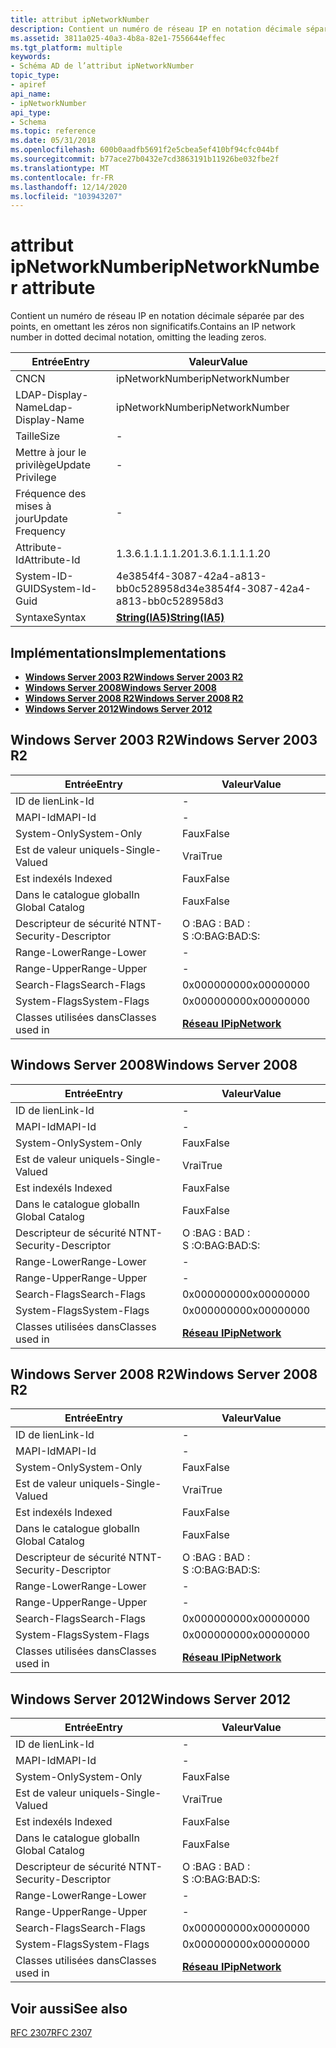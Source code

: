 ```yaml
---
title: attribut ipNetworkNumber
description: Contient un numéro de réseau IP en notation décimale séparée par des points, en omettant les zéros non significatifs.
ms.assetid: 3811a025-40a3-4b8a-82e1-7556644effec
ms.tgt_platform: multiple
keywords:
- Schéma AD de l’attribut ipNetworkNumber
topic_type:
- apiref
api_name:
- ipNetworkNumber
api_type:
- Schema
ms.topic: reference
ms.date: 05/31/2018
ms.openlocfilehash: 600b0aadfb5691f2e5cbea5ef410bf94cfc044bf
ms.sourcegitcommit: b77ace27b0432e7cd3863191b11926be032fbe2f
ms.translationtype: MT
ms.contentlocale: fr-FR
ms.lasthandoff: 12/14/2020
ms.locfileid: "103943207"
---
```

# <a name="ipnetworknumber-attribute"></a><span data-ttu-id="9f979-104">attribut ipNetworkNumber</span><span class="sxs-lookup"><span data-stu-id="9f979-104">ipNetworkNumber attribute</span></span>

<span data-ttu-id="9f979-105">Contient un numéro de réseau IP en notation décimale séparée par des points, en omettant les zéros non significatifs.</span><span class="sxs-lookup"><span data-stu-id="9f979-105">Contains an IP network number in dotted decimal notation, omitting the leading zeros.</span></span>



| <span data-ttu-id="9f979-106">Entrée</span><span class="sxs-lookup"><span data-stu-id="9f979-106">Entry</span></span> | <span data-ttu-id="9f979-107">Valeur</span><span class="sxs-lookup"><span data-stu-id="9f979-107">Value</span></span> |
|-------------------|--------------------------------------|
| <span data-ttu-id="9f979-108">CN</span><span class="sxs-lookup"><span data-stu-id="9f979-108">CN</span></span>                | <span data-ttu-id="9f979-109">ipNetworkNumber</span><span class="sxs-lookup"><span data-stu-id="9f979-109">ipNetworkNumber</span></span>                      |
| <span data-ttu-id="9f979-110">LDAP-Display-Name</span><span class="sxs-lookup"><span data-stu-id="9f979-110">Ldap-Display-Name</span></span> | <span data-ttu-id="9f979-111">ipNetworkNumber</span><span class="sxs-lookup"><span data-stu-id="9f979-111">ipNetworkNumber</span></span>                      |
| <span data-ttu-id="9f979-112">Taille</span><span class="sxs-lookup"><span data-stu-id="9f979-112">Size</span></span>              | \-                                   |
| <span data-ttu-id="9f979-113">Mettre à jour le privilège</span><span class="sxs-lookup"><span data-stu-id="9f979-113">Update Privilege</span></span>  | \-                                   |
| <span data-ttu-id="9f979-114">Fréquence des mises à jour</span><span class="sxs-lookup"><span data-stu-id="9f979-114">Update Frequency</span></span>  | \-                                   |
| <span data-ttu-id="9f979-115">Attribute-Id</span><span class="sxs-lookup"><span data-stu-id="9f979-115">Attribute-Id</span></span>      | <span data-ttu-id="9f979-116">1.3.6.1.1.1.1.20</span><span class="sxs-lookup"><span data-stu-id="9f979-116">1.3.6.1.1.1.1.20</span></span>                     |
| <span data-ttu-id="9f979-117">System-ID-GUID</span><span class="sxs-lookup"><span data-stu-id="9f979-117">System-Id-Guid</span></span>    | <span data-ttu-id="9f979-118">4e3854f4-3087-42a4-a813-bb0c528958d3</span><span class="sxs-lookup"><span data-stu-id="9f979-118">4e3854f4-3087-42a4-a813-bb0c528958d3</span></span> |
| <span data-ttu-id="9f979-119">Syntaxe</span><span class="sxs-lookup"><span data-stu-id="9f979-119">Syntax</span></span>            | [<span data-ttu-id="9f979-120">**String(IA5)**</span><span class="sxs-lookup"><span data-stu-id="9f979-120">**String(IA5)**</span></span>](s-string-ia5.md)  |



## <a name="implementations"></a><span data-ttu-id="9f979-121">Implémentations</span><span class="sxs-lookup"><span data-stu-id="9f979-121">Implementations</span></span>

-   [<span data-ttu-id="9f979-122">**Windows Server 2003 R2**</span><span class="sxs-lookup"><span data-stu-id="9f979-122">**Windows Server 2003 R2**</span></span>](#windows-server-2003-r2)
-   [<span data-ttu-id="9f979-123">**Windows Server 2008**</span><span class="sxs-lookup"><span data-stu-id="9f979-123">**Windows Server 2008**</span></span>](#windows-server-2008)
-   [<span data-ttu-id="9f979-124">**Windows Server 2008 R2**</span><span class="sxs-lookup"><span data-stu-id="9f979-124">**Windows Server 2008 R2**</span></span>](#windows-server-2008-r2)
-   [<span data-ttu-id="9f979-125">**Windows Server 2012**</span><span class="sxs-lookup"><span data-stu-id="9f979-125">**Windows Server 2012**</span></span>](#windows-server-2012)

## <a name="windows-server-2003-r2"></a><span data-ttu-id="9f979-126">Windows Server 2003 R2</span><span class="sxs-lookup"><span data-stu-id="9f979-126">Windows Server 2003 R2</span></span>



| <span data-ttu-id="9f979-127">Entrée</span><span class="sxs-lookup"><span data-stu-id="9f979-127">Entry</span></span> | <span data-ttu-id="9f979-128">Valeur</span><span class="sxs-lookup"><span data-stu-id="9f979-128">Value</span></span> |
|------------------------|---------------------------------------------|
| <span data-ttu-id="9f979-129">ID de lien</span><span class="sxs-lookup"><span data-stu-id="9f979-129">Link-Id</span></span>                | \-                                          |
| <span data-ttu-id="9f979-130">MAPI-Id</span><span class="sxs-lookup"><span data-stu-id="9f979-130">MAPI-Id</span></span>                | \-                                          |
| <span data-ttu-id="9f979-131">System-Only</span><span class="sxs-lookup"><span data-stu-id="9f979-131">System-Only</span></span>            | <span data-ttu-id="9f979-132">Faux</span><span class="sxs-lookup"><span data-stu-id="9f979-132">False</span></span>                                       |
| <span data-ttu-id="9f979-133">Est de valeur unique</span><span class="sxs-lookup"><span data-stu-id="9f979-133">Is-Single-Valued</span></span>       | <span data-ttu-id="9f979-134">Vrai</span><span class="sxs-lookup"><span data-stu-id="9f979-134">True</span></span>                                        |
| <span data-ttu-id="9f979-135">Est indexé</span><span class="sxs-lookup"><span data-stu-id="9f979-135">Is Indexed</span></span>             | <span data-ttu-id="9f979-136">Faux</span><span class="sxs-lookup"><span data-stu-id="9f979-136">False</span></span>                                       |
| <span data-ttu-id="9f979-137">Dans le catalogue global</span><span class="sxs-lookup"><span data-stu-id="9f979-137">In Global Catalog</span></span>      | <span data-ttu-id="9f979-138">Faux</span><span class="sxs-lookup"><span data-stu-id="9f979-138">False</span></span>                                       |
| <span data-ttu-id="9f979-139">Descripteur de sécurité NT</span><span class="sxs-lookup"><span data-stu-id="9f979-139">NT-Security-Descriptor</span></span> | <span data-ttu-id="9f979-140">O :BAG : BAD : S :</span><span class="sxs-lookup"><span data-stu-id="9f979-140">O:BAG:BAD:S:</span></span>                                |
| <span data-ttu-id="9f979-141">Range-Lower</span><span class="sxs-lookup"><span data-stu-id="9f979-141">Range-Lower</span></span>            | \-                                          |
| <span data-ttu-id="9f979-142">Range-Upper</span><span class="sxs-lookup"><span data-stu-id="9f979-142">Range-Upper</span></span>            | \-                                          |
| <span data-ttu-id="9f979-143">Search-Flags</span><span class="sxs-lookup"><span data-stu-id="9f979-143">Search-Flags</span></span>           | <span data-ttu-id="9f979-144">0x00000000</span><span class="sxs-lookup"><span data-stu-id="9f979-144">0x00000000</span></span>                                  |
| <span data-ttu-id="9f979-145">System-Flags</span><span class="sxs-lookup"><span data-stu-id="9f979-145">System-Flags</span></span>           | <span data-ttu-id="9f979-146">0x00000000</span><span class="sxs-lookup"><span data-stu-id="9f979-146">0x00000000</span></span>                                  |
| <span data-ttu-id="9f979-147">Classes utilisées dans</span><span class="sxs-lookup"><span data-stu-id="9f979-147">Classes used in</span></span>        | [<span data-ttu-id="9f979-148">**Réseau IP**</span><span class="sxs-lookup"><span data-stu-id="9f979-148">**ipNetwork**</span></span>](c-ipnetwork.md)<br/> |



## <a name="windows-server-2008"></a><span data-ttu-id="9f979-149">Windows Server 2008</span><span class="sxs-lookup"><span data-stu-id="9f979-149">Windows Server 2008</span></span>



| <span data-ttu-id="9f979-150">Entrée</span><span class="sxs-lookup"><span data-stu-id="9f979-150">Entry</span></span> | <span data-ttu-id="9f979-151">Valeur</span><span class="sxs-lookup"><span data-stu-id="9f979-151">Value</span></span> |
|------------------------|---------------------------------------------|
| <span data-ttu-id="9f979-152">ID de lien</span><span class="sxs-lookup"><span data-stu-id="9f979-152">Link-Id</span></span>                | \-                                          |
| <span data-ttu-id="9f979-153">MAPI-Id</span><span class="sxs-lookup"><span data-stu-id="9f979-153">MAPI-Id</span></span>                | \-                                          |
| <span data-ttu-id="9f979-154">System-Only</span><span class="sxs-lookup"><span data-stu-id="9f979-154">System-Only</span></span>            | <span data-ttu-id="9f979-155">Faux</span><span class="sxs-lookup"><span data-stu-id="9f979-155">False</span></span>                                       |
| <span data-ttu-id="9f979-156">Est de valeur unique</span><span class="sxs-lookup"><span data-stu-id="9f979-156">Is-Single-Valued</span></span>       | <span data-ttu-id="9f979-157">Vrai</span><span class="sxs-lookup"><span data-stu-id="9f979-157">True</span></span>                                        |
| <span data-ttu-id="9f979-158">Est indexé</span><span class="sxs-lookup"><span data-stu-id="9f979-158">Is Indexed</span></span>             | <span data-ttu-id="9f979-159">Faux</span><span class="sxs-lookup"><span data-stu-id="9f979-159">False</span></span>                                       |
| <span data-ttu-id="9f979-160">Dans le catalogue global</span><span class="sxs-lookup"><span data-stu-id="9f979-160">In Global Catalog</span></span>      | <span data-ttu-id="9f979-161">Faux</span><span class="sxs-lookup"><span data-stu-id="9f979-161">False</span></span>                                       |
| <span data-ttu-id="9f979-162">Descripteur de sécurité NT</span><span class="sxs-lookup"><span data-stu-id="9f979-162">NT-Security-Descriptor</span></span> | <span data-ttu-id="9f979-163">O :BAG : BAD : S :</span><span class="sxs-lookup"><span data-stu-id="9f979-163">O:BAG:BAD:S:</span></span>                                |
| <span data-ttu-id="9f979-164">Range-Lower</span><span class="sxs-lookup"><span data-stu-id="9f979-164">Range-Lower</span></span>            | \-                                          |
| <span data-ttu-id="9f979-165">Range-Upper</span><span class="sxs-lookup"><span data-stu-id="9f979-165">Range-Upper</span></span>            | \-                                          |
| <span data-ttu-id="9f979-166">Search-Flags</span><span class="sxs-lookup"><span data-stu-id="9f979-166">Search-Flags</span></span>           | <span data-ttu-id="9f979-167">0x00000000</span><span class="sxs-lookup"><span data-stu-id="9f979-167">0x00000000</span></span>                                  |
| <span data-ttu-id="9f979-168">System-Flags</span><span class="sxs-lookup"><span data-stu-id="9f979-168">System-Flags</span></span>           | <span data-ttu-id="9f979-169">0x00000000</span><span class="sxs-lookup"><span data-stu-id="9f979-169">0x00000000</span></span>                                  |
| <span data-ttu-id="9f979-170">Classes utilisées dans</span><span class="sxs-lookup"><span data-stu-id="9f979-170">Classes used in</span></span>        | [<span data-ttu-id="9f979-171">**Réseau IP**</span><span class="sxs-lookup"><span data-stu-id="9f979-171">**ipNetwork**</span></span>](c-ipnetwork.md)<br/> |



## <a name="windows-server-2008-r2"></a><span data-ttu-id="9f979-172">Windows Server 2008 R2</span><span class="sxs-lookup"><span data-stu-id="9f979-172">Windows Server 2008 R2</span></span>



| <span data-ttu-id="9f979-173">Entrée</span><span class="sxs-lookup"><span data-stu-id="9f979-173">Entry</span></span> | <span data-ttu-id="9f979-174">Valeur</span><span class="sxs-lookup"><span data-stu-id="9f979-174">Value</span></span> |
|------------------------|---------------------------------------------|
| <span data-ttu-id="9f979-175">ID de lien</span><span class="sxs-lookup"><span data-stu-id="9f979-175">Link-Id</span></span>                | \-                                          |
| <span data-ttu-id="9f979-176">MAPI-Id</span><span class="sxs-lookup"><span data-stu-id="9f979-176">MAPI-Id</span></span>                | \-                                          |
| <span data-ttu-id="9f979-177">System-Only</span><span class="sxs-lookup"><span data-stu-id="9f979-177">System-Only</span></span>            | <span data-ttu-id="9f979-178">Faux</span><span class="sxs-lookup"><span data-stu-id="9f979-178">False</span></span>                                       |
| <span data-ttu-id="9f979-179">Est de valeur unique</span><span class="sxs-lookup"><span data-stu-id="9f979-179">Is-Single-Valued</span></span>       | <span data-ttu-id="9f979-180">Vrai</span><span class="sxs-lookup"><span data-stu-id="9f979-180">True</span></span>                                        |
| <span data-ttu-id="9f979-181">Est indexé</span><span class="sxs-lookup"><span data-stu-id="9f979-181">Is Indexed</span></span>             | <span data-ttu-id="9f979-182">Faux</span><span class="sxs-lookup"><span data-stu-id="9f979-182">False</span></span>                                       |
| <span data-ttu-id="9f979-183">Dans le catalogue global</span><span class="sxs-lookup"><span data-stu-id="9f979-183">In Global Catalog</span></span>      | <span data-ttu-id="9f979-184">Faux</span><span class="sxs-lookup"><span data-stu-id="9f979-184">False</span></span>                                       |
| <span data-ttu-id="9f979-185">Descripteur de sécurité NT</span><span class="sxs-lookup"><span data-stu-id="9f979-185">NT-Security-Descriptor</span></span> | <span data-ttu-id="9f979-186">O :BAG : BAD : S :</span><span class="sxs-lookup"><span data-stu-id="9f979-186">O:BAG:BAD:S:</span></span>                                |
| <span data-ttu-id="9f979-187">Range-Lower</span><span class="sxs-lookup"><span data-stu-id="9f979-187">Range-Lower</span></span>            | \-                                          |
| <span data-ttu-id="9f979-188">Range-Upper</span><span class="sxs-lookup"><span data-stu-id="9f979-188">Range-Upper</span></span>            | \-                                          |
| <span data-ttu-id="9f979-189">Search-Flags</span><span class="sxs-lookup"><span data-stu-id="9f979-189">Search-Flags</span></span>           | <span data-ttu-id="9f979-190">0x00000000</span><span class="sxs-lookup"><span data-stu-id="9f979-190">0x00000000</span></span>                                  |
| <span data-ttu-id="9f979-191">System-Flags</span><span class="sxs-lookup"><span data-stu-id="9f979-191">System-Flags</span></span>           | <span data-ttu-id="9f979-192">0x00000000</span><span class="sxs-lookup"><span data-stu-id="9f979-192">0x00000000</span></span>                                  |
| <span data-ttu-id="9f979-193">Classes utilisées dans</span><span class="sxs-lookup"><span data-stu-id="9f979-193">Classes used in</span></span>        | [<span data-ttu-id="9f979-194">**Réseau IP**</span><span class="sxs-lookup"><span data-stu-id="9f979-194">**ipNetwork**</span></span>](c-ipnetwork.md)<br/> |



## <a name="windows-server-2012"></a><span data-ttu-id="9f979-195">Windows Server 2012</span><span class="sxs-lookup"><span data-stu-id="9f979-195">Windows Server 2012</span></span>



| <span data-ttu-id="9f979-196">Entrée</span><span class="sxs-lookup"><span data-stu-id="9f979-196">Entry</span></span> | <span data-ttu-id="9f979-197">Valeur</span><span class="sxs-lookup"><span data-stu-id="9f979-197">Value</span></span> |
|------------------------|---------------------------------------------|
| <span data-ttu-id="9f979-198">ID de lien</span><span class="sxs-lookup"><span data-stu-id="9f979-198">Link-Id</span></span>                | \-                                          |
| <span data-ttu-id="9f979-199">MAPI-Id</span><span class="sxs-lookup"><span data-stu-id="9f979-199">MAPI-Id</span></span>                | \-                                          |
| <span data-ttu-id="9f979-200">System-Only</span><span class="sxs-lookup"><span data-stu-id="9f979-200">System-Only</span></span>            | <span data-ttu-id="9f979-201">Faux</span><span class="sxs-lookup"><span data-stu-id="9f979-201">False</span></span>                                       |
| <span data-ttu-id="9f979-202">Est de valeur unique</span><span class="sxs-lookup"><span data-stu-id="9f979-202">Is-Single-Valued</span></span>       | <span data-ttu-id="9f979-203">Vrai</span><span class="sxs-lookup"><span data-stu-id="9f979-203">True</span></span>                                        |
| <span data-ttu-id="9f979-204">Est indexé</span><span class="sxs-lookup"><span data-stu-id="9f979-204">Is Indexed</span></span>             | <span data-ttu-id="9f979-205">Faux</span><span class="sxs-lookup"><span data-stu-id="9f979-205">False</span></span>                                       |
| <span data-ttu-id="9f979-206">Dans le catalogue global</span><span class="sxs-lookup"><span data-stu-id="9f979-206">In Global Catalog</span></span>      | <span data-ttu-id="9f979-207">Faux</span><span class="sxs-lookup"><span data-stu-id="9f979-207">False</span></span>                                       |
| <span data-ttu-id="9f979-208">Descripteur de sécurité NT</span><span class="sxs-lookup"><span data-stu-id="9f979-208">NT-Security-Descriptor</span></span> | <span data-ttu-id="9f979-209">O :BAG : BAD : S :</span><span class="sxs-lookup"><span data-stu-id="9f979-209">O:BAG:BAD:S:</span></span>                                |
| <span data-ttu-id="9f979-210">Range-Lower</span><span class="sxs-lookup"><span data-stu-id="9f979-210">Range-Lower</span></span>            | \-                                          |
| <span data-ttu-id="9f979-211">Range-Upper</span><span class="sxs-lookup"><span data-stu-id="9f979-211">Range-Upper</span></span>            | \-                                          |
| <span data-ttu-id="9f979-212">Search-Flags</span><span class="sxs-lookup"><span data-stu-id="9f979-212">Search-Flags</span></span>           | <span data-ttu-id="9f979-213">0x00000000</span><span class="sxs-lookup"><span data-stu-id="9f979-213">0x00000000</span></span>                                  |
| <span data-ttu-id="9f979-214">System-Flags</span><span class="sxs-lookup"><span data-stu-id="9f979-214">System-Flags</span></span>           | <span data-ttu-id="9f979-215">0x00000000</span><span class="sxs-lookup"><span data-stu-id="9f979-215">0x00000000</span></span>                                  |
| <span data-ttu-id="9f979-216">Classes utilisées dans</span><span class="sxs-lookup"><span data-stu-id="9f979-216">Classes used in</span></span>        | [<span data-ttu-id="9f979-217">**Réseau IP**</span><span class="sxs-lookup"><span data-stu-id="9f979-217">**ipNetwork**</span></span>](c-ipnetwork.md)<br/> |



## <a name="see-also"></a><span data-ttu-id="9f979-218">Voir aussi</span><span class="sxs-lookup"><span data-stu-id="9f979-218">See also</span></span>

<dl> <dt>

[<span data-ttu-id="9f979-219">RFC 2307</span><span class="sxs-lookup"><span data-stu-id="9f979-219">RFC 2307</span></span>](https://www.ietf.org/rfc/rfc2307.txt)
</dt> </dl>

 

 





